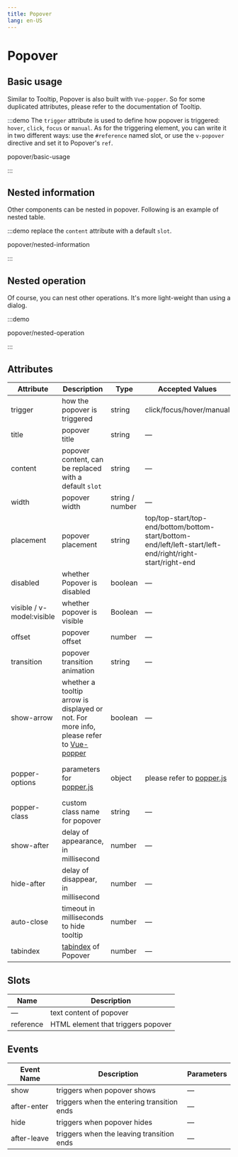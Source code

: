 ```yaml
---
title: Popover
lang: en-US
---
```


# Popover

## Basic usage

Similar to Tooltip, Popover is also built with `Vue-popper`. So for some duplicated attributes, please refer to the documentation of Tooltip.

:::demo The `trigger` attribute is used to define how popover is triggered: `hover`, `click`, `focus` or `manual`. As for the triggering element, you can write it in two different ways: use the `#reference` named slot, or use the `v-popover` directive and set it to Popover's `ref`.

popover/basic-usage

:::

## Nested information

Other components can be nested in popover. Following is an example of nested table.

:::demo replace the `content` attribute with a default `slot`.

popover/nested-information

:::

## Nested operation

Of course, you can nest other operations. It's more light-weight than using a dialog.

:::demo

popover/nested-operation

:::

## Attributes

| Attribute                 | Description                                                                                                                               | Type            | Accepted Values                                                                                           | Default                                                 |
| ------------------------- | ----------------------------------------------------------------------------------------------------------------------------------------- | --------------- | --------------------------------------------------------------------------------------------------------- | ------------------------------------------------------- |
| trigger                   | how the popover is triggered                                                                                                              | string          | click/focus/hover/manual                                                                                  | click                                                   |
| title                     | popover title                                                                                                                             | string          | —                                                                                                         | —                                                       |
| content                   | popover content, can be replaced with a default `slot`                                                                                    | string          | —                                                                                                         | —                                                       |
| width                     | popover width                                                                                                                             | string / number | —                                                                                                         | Min width 150px                                         |
| placement                 | popover placement                                                                                                                         | string          | top/top-start/top-end/bottom/bottom-start/bottom-end/left/left-start/left-end/right/right-start/right-end | bottom                                                  |
| disabled                  | whether Popover is disabled                                                                                                               | boolean         | —                                                                                                         | false                                                   |
| visible / v-model:visible | whether popover is visible                                                                                                                | Boolean         | —                                                                                                         | false                                                   |
| offset                    | popover offset                                                                                                                            | number          | —                                                                                                         | 0                                                       |
| transition                | popover transition animation                                                                                                              | string          | —                                                                                                         | el-fade-in-linear                                       |
| show-arrow                | whether a tooltip arrow is displayed or not. For more info, please refer to [Vue-popper](https://github.com/element-component/vue-popper) | boolean         | —                                                                                                         | true                                                    |
| popper-options            | parameters for [popper.js](https://popper.js.org/docs/v2/)                                                                                | object          | please refer to [popper.js](https://popper.js.org/docs/v2/)                                               | `{ boundariesElement: 'body', gpuAcceleration: false }` |
| popper-class              | custom class name for popover                                                                                                             | string          | —                                                                                                         | —                                                       |
| show-after                | delay of appearance, in millisecond                                                                                                       | number          | —                                                                                                         | 0                                                       |
| hide-after                | delay of disappear, in millisecond                                                                                                        | number          | —                                                                                                         | 200                                                     |
| auto-close                | timeout in milliseconds to hide tooltip                                                                                                   | number          | —                                                                                                         | 0                                                       |
| tabindex                  | [tabindex](https://developer.mozilla.org/en-US/docs/Web/HTML/Global_attributes/tabindex) of Popover                                       | number          | —                                                                                                         | —                                                       |

## Slots

| Name      | Description                        |
| --------- | ---------------------------------- |
| —         | text content of popover            |
| reference | HTML element that triggers popover |

## Events

| Event Name  | Description                                | Parameters |
| ----------- | ------------------------------------------ | ---------- |
| show        | triggers when popover shows                | —          |
| after-enter | triggers when the entering transition ends | —          |
| hide        | triggers when popover hides                | —          |
| after-leave | triggers when the leaving transition ends  | —          |
